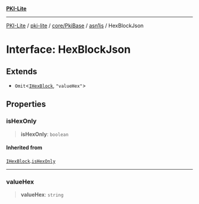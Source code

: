 [**PKI-Lite**](../../../../../../README.md)

---

[PKI-Lite](../../../../../../README.md) / [pki-lite](../../../../../README.md) / [core/PkiBase](../../../README.md) / [asn1js](../README.md) / HexBlockJson

# Interface: HexBlockJson

## Extends

- `Omit`\<[`IHexBlock`](IHexBlock.md), `"valueHex"`\>

## Properties

### isHexOnly

> **isHexOnly**: `boolean`

#### Inherited from

[`IHexBlock`](IHexBlock.md).[`isHexOnly`](IHexBlock.md#ishexonly)

---

### valueHex

> **valueHex**: `string`
